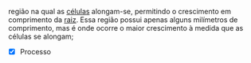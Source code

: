 região na qual as [células](https://www.biologianet.com/biologia-celular/celula-vegetal.htm) alongam-se, permitindo o crescimento em comprimento da [raiz](https://www.biologianet.com/botanica/raiz.htm). Essa região possui apenas alguns milímetros de comprimento, mas é onde ocorre o maior crescimento à medida que as células se alongam;

- [x] Processo